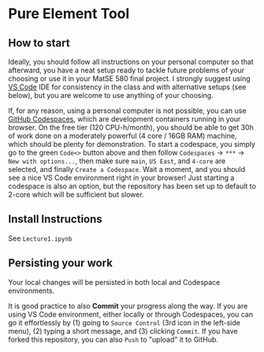 # Pure Element Tool



## How to start
Ideally, you should follow all instructions on your personal computer so that afterward, you have a neat setup ready to tackle future problems of your choosing or use it in your MatSE 580 final project. I strongly suggest using [VS Code](https://code.visualstudio.com) IDE for consistency in the class and with alternative setups (see below), but you are welcome to use anything of your choosing.

If, for any reason, using a personal computer is not possible, you can use [GitHub Codespaces](https://docs.github.com/codespaces), which are development containers running in your browser. On the free tier (120 CPU-h/month), you should be able to get 30h of work done on a moderately powerful (4 core / 16GB RAM) machine, which should be plenty for demonstration. To start a codespace, you simply go to the green `Code<>` button above and then follow `Codespaces` -> `***` -> `New with options...`, then make sure `main`, `US East`, and `4-core` are selected, and finally `Create a Codespace`. Wait a moment, and you should see a nice VS Code environment right in your browser! Just starting a codespace is also an option, but the repository has been set up to default to 2-core which will be sufficient but slower.

## Install Instructions

See `Lecture1.ipynb`

## Persisting your work

Your local changes will be persisted in both local and Codespace environments.

It is good practice to also **Commit** your progress along the way. If you are using VS Code environment, either locally or through Codespaces, you can go it effortlessly by (1) going to `Source Control` (3rd icon in the left-side menu), (2) typing a short message, and (3) clicking `Commit`. If you have forked this repository, you can also `Push` to "upload" it to GitHub.
